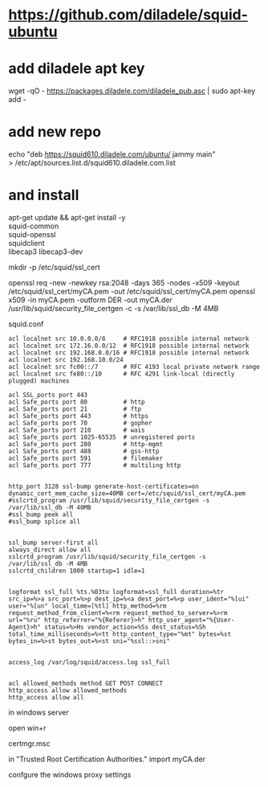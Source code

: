 

# https://github.com/diladele/squid-ubuntu

# add diladele apt key
wget -qO - https://packages.diladele.com/diladele_pub.asc | sudo apt-key add -

# add new repo
echo "deb https://squid610.diladele.com/ubuntu/ jammy main" \
    > /etc/apt/sources.list.d/squid610.diladele.com.list

# and install
apt-get update && apt-get install -y \
    squid-common \
    squid-openssl \
    squidclient \
    libecap3 libecap3-dev

mkdir -p /etc/squid/ssl_cert

openssl req -new -newkey rsa:2048 -days 365 -nodes -x509 -keyout /etc/squid/ssl_cert/myCA.pem -out /etc/squid/ssl_cert/myCA.pem
openssl x509 -in myCA.pem -outform DER -out myCA.der
/usr/lib/squid/security_file_certgen -c -s /var/lib/ssl_db -M 4MB



squid.conf
```
acl localnet src 10.0.0.0/8     # RFC1918 possible internal network
acl localnet src 172.16.0.0/12  # RFC1918 possible internal network
acl localnet src 192.168.0.0/16 # RFC1918 possible internal network
acl localnet src 192.168.10.0/24
acl localnet src fc00::/7       # RFC 4193 local private network range
acl localnet src fe80::/10      # RFC 4291 link-local (directly plugged) machines

acl SSL_ports port 443
acl Safe_ports port 80          # http
acl Safe_ports port 21          # ftp
acl Safe_ports port 443         # https
acl Safe_ports port 70          # gopher
acl Safe_ports port 210         # wais
acl Safe_ports port 1025-65535  # unregistered ports
acl Safe_ports port 280         # http-mgmt
acl Safe_ports port 488         # gss-http
acl Safe_ports port 591         # filemaker
acl Safe_ports port 777         # multiling http


http_port 3128 ssl-bump generate-host-certificates=on dynamic_cert_mem_cache_size=40MB cert=/etc/squid/ssl_cert/myCA.pem
#sslcrtd_program /usr/lib/squid/security_file_certgen -s /var/lib/ssl_db -M 40MB
#ssl_bump peek all
#ssl_bump splice all


ssl_bump server-first all
always_direct allow all
sslcrtd_program /usr/lib/squid/security_file_certgen -s /var/lib/ssl_db -M 4MB
sslcrtd_children 1000 startup=1 idle=1


logformat ssl_full %ts.%03tu logformat=ssl_full duration=%tr src_ip=%>a src_port=%>p dest_ip=%<a dest_port=%<p user_ident="%[ui" user="%[un" local_time=[%tl] http_method=%rm request_method_from_client=%<rm request_method_to_server=%>rm url="%ru" http_referrer="%{Referer}>h" http_user_agent="%{User-Agent}>h" status=%>Hs vendor_action=%Ss dest_status=%Sh total_time_milliseconds=%<tt http_content_type="%mt" bytes=%st bytes_in=%>st bytes_out=%<st sni="%ssl::>sni"


access_log /var/log/squid/access.log ssl_full


acl allowed_methods method GET POST CONNECT
http_access allow allowed_methods
http_access allow all
```

in windows server

open win+r

certmgr.msc

in "Trusted Root Certification Authorities." import myCA.der

confgure the windows proxy settings
